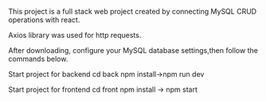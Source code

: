 This project is a full stack web project created by connecting MySQL CRUD operations with react.

Axios library was used for http requests.

After downloading, configure your MySQL database settings,then follow the commands below.


Start project for backend
cd back
npm install→npm run dev

Start project for frontend
cd front
npm install → npm start
